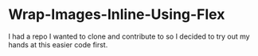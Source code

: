# Wrap-Images-Inline-Using-Flex
I had a repo I wanted to clone and contribute to so I decided to try out my hands at this easier code first.
